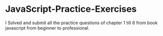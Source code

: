 # JavaScript-Practice-Exercises
I Solved and submit all the practice questions of chapter 1 till 6 from book javascript from beginner to professional.

